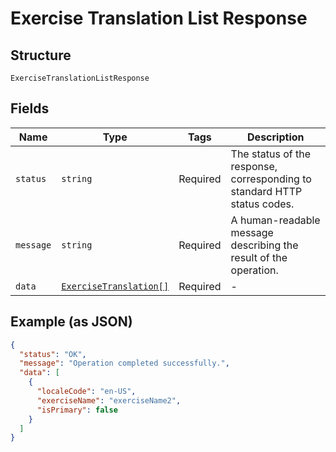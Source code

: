 
# Exercise Translation List Response

## Structure

`ExerciseTranslationListResponse`

## Fields

| Name | Type | Tags | Description |
|  --- | --- | --- | --- |
| `status` | `string` | Required | The status of the response, corresponding to standard HTTP status codes. |
| `message` | `string` | Required | A human-readable message describing the result of the operation. |
| `data` | [`ExerciseTranslation[]`](../../doc/models/exercise-translation.md) | Required | - |

## Example (as JSON)

```json
{
  "status": "OK",
  "message": "Operation completed successfully.",
  "data": [
    {
      "localeCode": "en-US",
      "exerciseName": "exerciseName2",
      "isPrimary": false
    }
  ]
}
```

